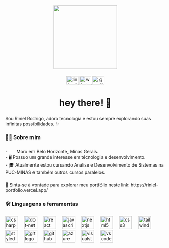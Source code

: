 <div align="center">
  <img height="200" src="https://i.pinimg.com/originals/ea/8b/13/ea8b137fbc46bea2f12cc9087e57053d.gif"  />
</div>

###

<div align="center">
  <a href="https://www.linkedin.com/in/riniel-rodrigo" target="_blank">
    <img src="https://raw.githubusercontent.com/maurodesouza/profile-readme-generator/master/src/assets/icons/social/linkedin/default.svg" width="37" height="25" alt="linkedin logo"  />
  </a>
  <a href="https://api.whatsapp.com/send?phone=31988537686" target="_blank">
    <img src="https://raw.githubusercontent.com/maurodesouza/profile-readme-generator/master/src/assets/icons/social/whatsapp/default.svg" width="37" height="25" alt="whatsapp logo"  />
  </a>
  <a href="mailto:rinielrodrigo555@gmail.com" target="_blank">
    <img src="https://raw.githubusercontent.com/maurodesouza/profile-readme-generator/master/src/assets/icons/social/gmail/default.svg" width="37" height="25" alt="gmail logo"  />
  </a>
</div>

###

<h1 align="center">hey there! 👋</h1>

###

<p align="left">Sou Riniel Rodrigo, adoro tecnologia e estou sempre explorando suas infinitas possibilidades. ✨</p>

###

<h3 align="left">👩‍💻  Sobre mim</h3>

###

<p align="left">- <img src="https://cdn-icons-png.flaticon.com/256/3909/3909370.png" width="17"/> &nbsp;Moro em Belo Horizonte, Minas Gerais.<br>- 🖥 Possuo um grande interesse em técnologia e desenvolvimento.<br>- 🎓 Atualmente estou cursando Análise e Desenvolvimento de Sistemas na PUC-MINAS e também outros cursos paralelos.</p>

###

<p align="left">📲 Sinta-se à vontade para explorar meu portfólio neste link: https://riniel-portfolio.vercel.app/</p>

###

<h3 align="left">🛠 Linguagens e ferramentas</h3>

###

<div align="left">
  <img src="https://skillicons.dev/icons?i=cs" height="40" alt="csharp logo"  />
  <img width="12" />
  <img src="https://skillicons.dev/icons?i=dotnet" height="40" alt="dot-net logo"  />
  <img width="12" />
  <img src="https://skillicons.dev/icons?i=react" height="40" alt="react logo"  />
  <img width="12" />
  <img src="https://skillicons.dev/icons?i=js" height="40" alt="javascript logo"  />
  <img width="12" />
  <img src="https://skillicons.dev/icons?i=nextjs" height="40" alt="nextjs logo"  />
  <img width="12" />
  <img src="https://skillicons.dev/icons?i=html" height="40" alt="html5 logo"  />
  <img width="12" />
  <img src="https://cdn.jsdelivr.net/gh/devicons/devicon/icons/css3/css3-original.svg" height="40" alt="css3 logo"  />
  <img width="12" />
  <img src="https://skillicons.dev/icons?i=tailwind" height="40" alt="tailwindcss logo"  />
  <img width="12" />
  <img src="https://skillicons.dev/icons?i=styledcomponents" height="40" alt="styledcomponents logo"  />
  <img width="12" />
  <img src="https://skillicons.dev/icons?i=git" height="40" alt="git logo"  />
  <img width="12" />
  <img src="https://skillicons.dev/icons?i=github" height="40" alt="github logo"  />
  <img width="12" />
  <img src="https://skillicons.dev/icons?i=azure" height="40" alt="azure logo"  />
  <img width="12" />
  <img src="https://skillicons.dev/icons?i=visualstudio" height="40" alt="visualstudio logo"  />
  <img width="12" />
  <img src="https://skillicons.dev/icons?i=vscode" height="40" alt="vscode logo"  />
</div>

###
